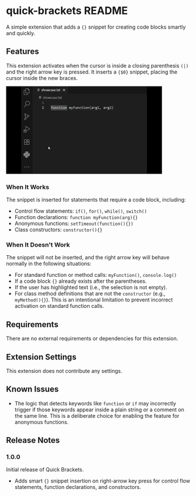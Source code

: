 # quick-brackets README

A simple extension that adds a `{}` snippet for creating code blocks smartly and quickly.

## Features

This extension activates when the cursor is inside a closing parenthesis `(|)` and the right arrow key is pressed. It inserts a `{$0}` snippet, placing the cursor inside the new braces.

![Quick Brackets Demo](./assets/showcase.gif)

### When It Works

The snippet is inserted for statements that require a code block, including:

* Control flow statements: `if()`, `for()`, `while()`, `switch()`
* Function declarations: `function myFunction(arg){}`
* Anonymous functions: `setTimeout(function(){})`
* Class constructors: `constructor(){}`

### When It Doesn't Work

The snippet will not be inserted, and the right arrow key will behave normally in the following situations:

* For standard function or method calls: `myFunction()`, `console.log()`
* If a code block `{}` already exists after the parentheses.
* If the user has highlighted text (i.e., the selection is not empty).
* For class method definitions that are not the `constructor` (e.g., `myMethod(){}`). This is an intentional limitation to prevent incorrect activation on standard function calls.

## Requirements

There are no external requirements or dependencies for this extension.

## Extension Settings

This extension does not contribute any settings.

## Known Issues

* The logic that detects keywords like `function` or `if` may incorrectly trigger if those keywords appear inside a plain string or a comment on the same line. This is a deliberate choice for enabling the feature for anonymous functions.

## Release Notes

### 1.0.0

Initial release of Quick Brackets.
* Adds smart `{}` snippet insertion on right-arrow key press for control flow statements, function declarations, and constructors.
